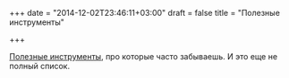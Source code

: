 +++
date = "2014-12-02T23:46:11+03:00"
draft = false
title = "Полезные инструменты"

+++

<p><a href="http://dominik.honnef.co/posts/2014/12/an_incomplete_list_of_go_tools/">Полезные инструменты</a>, про которые часто забываешь. И это еще не полный список.</p>

